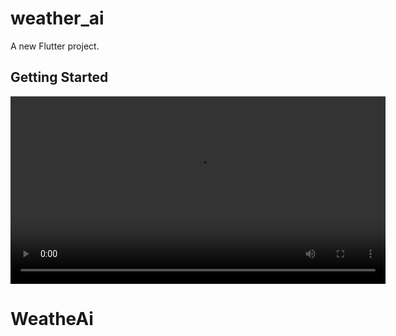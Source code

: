 # weather_ai

A new Flutter project.

## Getting Started

<video src="video.mp4" controls width="600"></video>



# WeatheAi
